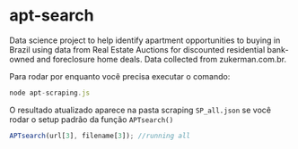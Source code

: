 # apt-search
Data science project to help identify apartment opportunities to buying in Brazil using data from Real Estate Auctions for discounted residential bank-owned and foreclosure home deals. Data collected from zukerman.com.br.

Para rodar por enquanto você precisa executar o comando:

```javascript
node apt-scraping.js
```

O resultado atualizado aparece na pasta scraping `SP_all.json` se você rodar o setup padrão da função `APTsearch()`

```javascript
APTsearch(url[3], filename[3]); //running all
```
